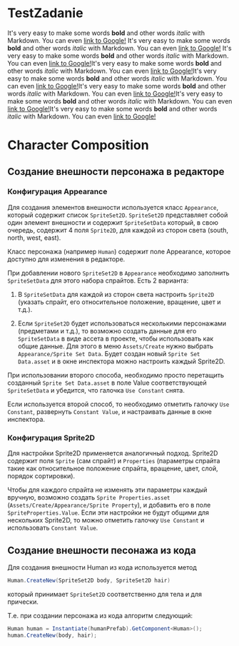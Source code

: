 # TestZadanie
It's very easy to make some words **bold** and other words *italic* with Markdown. You can even [link to Google!](http://google.com) It's very easy to make some words **bold** and other words *italic* with Markdown. You can even [link to Google!](http://google.com)
It's very easy to make some words **bold** and other words *italic* with Markdown. You can even [link to Google!](http://google.com)It's very easy to make some words **bold** and other words *italic* with Markdown. You can even [link to Google!](http://google.com)It's very easy to make some words **bold** and other words *italic* with Markdown. You can even [link to Google!](http://google.com)It's very easy to make some words **bold** and other words *italic* with Markdown. You can even [link to Google!](http://google.com)It's very easy to make some words **bold** and other words *italic* with Markdown. You can even [link to Google!](http://google.com)It's very easy to make some words **bold** and other words *italic* with Markdown. You can even [link to Google!](http://google.com)
# Character Composition
## Создание внешности персонажа в редакторе
### Конфигурация Appearance
Для создания элементов внешности используется класс 
`Appearance`, который содержит список `SpriteSet2D`. 
`SpriteSet2D` представляет собой один элемент внешности и содержит
`SpriteSetData` который, в свою очередь, содержит 
 4 поля `Sprite2D`, для каждой из сторон света (south, north,
 west, east). 

Класс персонажа (например `Human`) содержит поле Appearance,
которое доступно для изменения в редакторе.

При добавлении нового `SpriteSet2D` в `Appearance`
необходимо заполнить `SpriteSetData` для этого набора спрайтов.
Есть 2 варианта: 

1. В `SpriteSetData` для каждой из сторон света настроить `Sprite2D`
(указать спрайт, его относительное положение, вращение, цвет и т.д.).

2. Если `SpriteSet2D` будет использоваться несколькими персонажами
(предметами и т.д.), то возможно создать данные для его 
`SpriteSetData` в виде ассета в проекте, чтобы использовать как 
общие данные. Для этого в меню `Assets/Create`
нужно выбрать `Appearance/Sprite Set Data`. Будет создан новый
`Sprite Set Data.asset` и в окне инспектора можно настроить
каждый Sprite2D.

При использовании второго способа, необходимо просто перетащить
созданный `Sprite Set Data.asset` в поле Value соответствующей
`SpriteSetData` и убедится, что галочка `Use Constant` снята.

Если используется второй способ, то необходимо отметить галочку 
`Use Constant`, развернуть `Constant Value`, и настраивать данные
в окне инспектора.

### Конфигурация Sprite2D
Для настройки Sprite2D применяется аналогичный подход. Sprite2D
содержит поля `Sprite` (сам спрайт) и `Properties` (параметры
 спрайта такие как относительное положение спрайта, вращение,
 цвет, слой, порядок сортировки).

Чтобы для каждого спрайта не изменять эти параметры каждый
 вручную, возможно создать `Sprite Properties.asset`
(`Assets/Create/Appearance/Sprite Property`), и добавить его в поле 
`SpriteProperties.Value`. Если эти настройки не будут общими для
нескольких Sprite2D, то можно отметить галочку `Use Constant` и 
использовать `Constant Value`.

## Создание внешности песонажа из кода
Для создания внешности Human из кода используется метод  
```c#
Human.CreateNew(SpriteSet2D body, SpriteSet2D hair)
```
который принимает `SpriteSet2D` соответственно для тела и для прически.

Т.е. при создании персонажа из кода алгоритм следующий:
```c#
Human human = Instantiate(humanPrefab).GetComponent<Human>();
human.CreateNew(body, hair);
```
